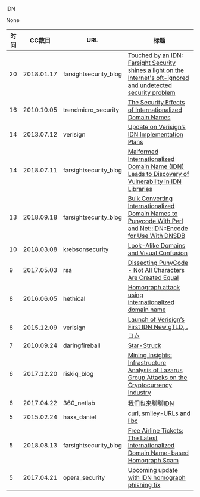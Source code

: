 IDN

None

| 时间 | CC数目 | URL | 标题 |
| ---- | ----- | --- | --- |
| 20 | 2018.01.17 | farsightsecurity_blog | [Touched by an IDN: Farsight Security shines a light on the Internet's oft-ignored and undetected security problem](https://www.farsightsecurity.com/2018/01/17/mschiffm-touched_by_an_idn/) |
| 16 | 2010.10.05 | trendmicro_security | [The Security Effects of Internationalized Domain Names](https://blog.trendmicro.com/trendlabs-security-intelligence/the-security-effects-of-internationalized-domain-names/) |
| 14 | 2013.07.12 | verisign | [Update on Verisign’s IDN Implementation Plans](https://blog.verisign.com/domain-names/update-on-verisigns-idn-implementation-plans/) |
| 14 | 2018.07.11 | farsightsecurity_blog | [Malformed Internationalized Domain Name (IDN) Leads to Discovery of Vulnerability in IDN Libraries](https://www.farsightsecurity.com/2018/07/11/mschiffm-punycode/) |
| 13 | 2018.09.18 | farsightsecurity_blog | [Bulk Converting Internationalized Domain Names to Punycode With Perl and Net::IDN::Encode for Use With DNSDB](https://www.farsightsecurity.com/2018/09/18/stsauver-bulkconvertingIDNs/) |
| 10 | 2018.03.08 | krebsonsecurity | [Look-Alike Domains and Visual Confusion](https://krebsonsecurity.com/2018/03/look-alike-domains-and-visual-confusion/) |
| 9 | 2017.05.03 | rsa | [Dissecting PunyCode - Not All Characters Are Created Equal](https://community.rsa.com/community/products/netwitness/blog/2017/05/03/punycode-not-all-characters-are-created-equal) |
| 8 | 2016.06.05 | hethical | [Homograph attack using internationalized domain name](https://hethical.io/homograph-attack-using-internationalized-domain-name/) |
| 8 | 2015.12.09 | verisign | [Launch of Verisign’s First IDN New gTLD, .コム](https://blog.verisign.com/domain-names/launch-of-verisigns-first-idn-new-gtld-%e3%82%b3%e3%83%a0/) |
| 7 | 2010.09.24 | daringfireball | [Star-Struck](https://daringfireball.net/2010/09/starstruck) |
| 6 | 2017.12.20 | riskiq_blog | [Mining Insights: Infrastructure Analysis of Lazarus Group Attacks on the Cryptocurrency Industry](https://www.riskiq.com/blog/labs/lazarus-group-cryptocurrency/) |
| 6 | 2017.04.22 | 360_netlab | [我们也来聊聊IDN](http://blog.netlab.360.com/idn_measurement_netlab/) |
| 5 | 2015.02.24 | haxx_daniel | [curl, smiley-URLs and libc](https://daniel.haxx.se/blog/2015/02/24/curl-smiley-urls-and-libc/) |
| 5 | 2018.08.13 | farsightsecurity_blog | [Free Airline Tickets: The Latest Internationalized Domain Name-based Homograph Scam](https://www.farsightsecurity.com/2018/08/13/mschiffm-freeticketsscam/) |
| 5 | 2017.04.21 | opera_security | [Upcoming update with IDN homograph phishing fix](http://blogs.opera.com/security/2017/04/upcoming-update-idn-homograph-phishing-fix/) |

